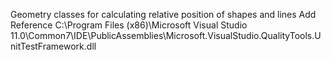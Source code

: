 Geometry classes for calculating relative position of shapes and lines
Add Reference C:\Program Files (x86)\Microsoft Visual Studio 11.0\Common7\IDE\PublicAssemblies\Microsoft.VisualStudio.QualityTools.UnitTestFramework.dll